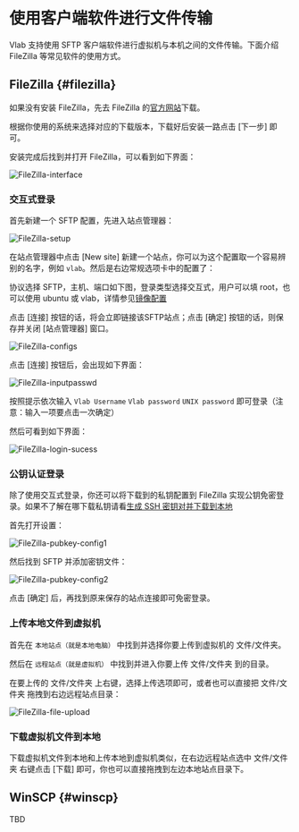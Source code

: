 # 使用客户端软件进行文件传输

Vlab 支持使用 SFTP 客户端软件进行虚拟机与本机之间的文件传输。下面介绍 FileZilla 等常见软件的使用方式。

## FileZilla {#filezilla}

如果没有安装 FileZilla，先去 FileZilla 的[官方网站](https://filezilla-project.org/download.php?show_all=1)下载。

根据你使用的系统来选择对应的下载版本，下载好后安装一路点击 \[下一步\] 即可。

安装完成后找到并打开 FileZilla，可以看到如下界面：

![FileZilla-interface](./../images/FileZilla-interface.png)

### 交互式登录

首先新建一个 SFTP 配置，先进入站点管理器：

![FileZilla-setup](../images/FileZilla-setup.png)

在站点管理器中点击 \[New site\] 新建一个站点，你可以为这个配置取一个容易辨别的名字，例如 `vlab`。然后是右边常规选项卡中的配置了：

协议选择 SFTP，主机、端口如下图，登录类型选择交互式，用户可以填 root，也可以使用 ubuntu 或 vlab，详情参见[镜像配置](https://vlab.ustc.edu.cn/docs/vm/images/#image-content)

点击 \[连接\] 按钮的话，将会立即链接该SFTP站点；点击 \[确定\] 按钮的话，则保存并关闭 \[站点管理器\] 窗口。

![FileZilla-configs](../images/FileZilla-configs.png)

点击 \[连接\] 按钮后，会出现如下界面：

![FileZilla-inputpasswd](../images/FileZilla-inputpasswd.png)

按照提示依次输入 `Vlab Username` `Vlab password` `UNIX password` 即可登录（注意：输入一项要点击一次确定）

然后可看到如下界面：

![FileZilla-login-sucess](../images/FileZilla-login-sucess.png)

### 公钥认证登录

除了使用交互式登录，你还可以将下载到的私钥配置到 FileZilla 实现公钥免密登录。如果不了解在哪下载私钥请看[生成 SSH 密钥对并下载到本地](https://vlab.ustc.edu.cn/docs/vm/login-windows/#pubkey-retrieve)

首先打开设置：

![FileZilla-pubkey-config1](../images/FileZilla-pubkey-config1.png)

然后找到 SFTP 并添加密钥文件：

![FileZilla-pubkey-config2](../images/FileZilla-pubkey-config2.png)

点击 \[确定\] 后，再找到原来保存的站点连接即可免密登录。

### 上传本地文件到虚拟机

首先在 `本地站点（就是本地电脑）` 中找到并选择你要上传到虚拟机的 文件/文件夹。

然后在 `远程站点（就是虚拟机）` 中找到并进入你要上传 文件/文件夹 到的目录。

在要上传的 文件/文件夹 上右键，选择上传选项即可，或者也可以直接把 文件/文件夹 拖拽到右边远程站点目录：

![FileZilla-file-upload](../images/FileZilla-file-upload.png)

### 下载虚拟机文件到本地

下载虚拟机文件到本地和上传本地到虚拟机类似，在右边远程站点选中 文件/文件夹 右键点击 \[下载\] 即可，你也可以直接拖拽到左边本地站点目录下。

## WinSCP {#winscp}

TBD
